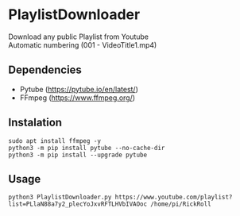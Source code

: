 # PlaylistDownloader
 Download any public Playlist from Youtube</br>
 Automatic numbering (001 - VideoTitle1.mp4)
 
## Dependencies
  * Pytube (https://pytube.io/en/latest/)
  * FFmpeg (https://www.ffmpeg.org/)

## Instalation
```
sudo apt install ffmpeg -y
python3 -m pip install pytube --no-cache-dir
python3 -m pip install --upgrade pytube
```

## Usage
```
python3 PlaylistDownloader.py https://www.youtube.com/playlist?list=PLlaN88a7y2_plecYoJxvRFTLHVbIVAOoc /home/pi/RickRoll
```
